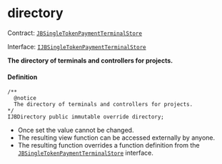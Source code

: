 # directory

Contract: [`JBSingleTokenPaymentTerminalStore`](/dev/api/contracts/jbsingletokenpaymentterminalstore/README.md)​‌

Interface: [`IJBSingleTokenPaymentTerminalStore`](/dev/api/interfaces/ijbsingletokenpaymentterminalstore.md)

**The directory of terminals and controllers for projects.**

#### Definition

```
/** 
  @notice
  The directory of terminals and controllers for projects.
*/
IJBDirectory public immutable override directory;
```

* Once set the value cannot be changed.
* The resulting view function can be accessed externally by anyone.
* The resulting function overrides a function definition from the [`JBSingleTokenPaymentTerminalStore`](/dev/api/interfaces/ijbsingletokenpaymentterminalstore.md) interface.
